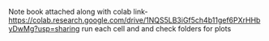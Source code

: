 Note book attached along with colab link-https://colab.research.google.com/drive/1NQS5LB3iGf5ch4b11gef6PXrHHbyDwMg?usp=sharing run each cell and and check folders for plots
